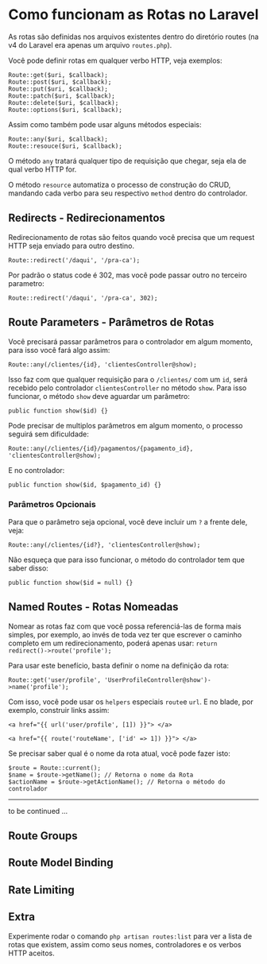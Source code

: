 # Como funcionam as Rotas no Laravel 

As rotas são definidas nos arquivos existentes dentro do diretório routes (na v4 do Laravel era apenas um arquivo `routes.php`). <br>

Você pode definir rotas em qualquer verbo HTTP, veja exemplos:  <br>

```
Route::get($uri, $callback);
Route::post($uri, $callback);
Route::put($uri, $callback);
Route::patch($uri, $callback);
Route::delete($uri, $callback);
Route::options($uri, $callback);
```

Assim como também pode usar alguns métodos especiais: <br>

```
Route::any($uri, $callback); 
Route::resouce($uri, $callback);
```

O método `any` tratará qualquer tipo de requisição que chegar, seja ela de qual verbo HTTP for. <br>

O método `resource` automatiza o processo de construção do CRUD, mandando cada verbo para seu respectivo `method` dentro do controlador.


## Redirects - Redirecionamentos

Redirecionamento de rotas são feitos quando você precisa que um request HTTP seja enviado para outro destino. <br>

`Route::redirect('/daqui', '/pra-ca');`

Por padrão o status code é 302, mas você pode passar outro no terceiro parametro:<br>

`Route::redirect('/daqui', '/pra-ca', 302);`

## Route Parameters - Parâmetros de Rotas
Você precisará passar parâmetros para o controlador em algum momento, para isso você fará algo assim:

`Route::any(/clientes/{id}, 'clientesController@show); `

Isso faz com que qualquer requisição para o `/clientes/` com um `id`, será recebido pelo controlador `clientesController` no método `show`. Para isso funcionar, o método `show` deve aguardar um parâmetro:

`public function show($id) {}`

Pode precisar de multiplos parãmetros em algum momento, o processo seguirá sem dificuldade:

`Route::any(/clientes/{id}/pagamentos/{pagamento_id}, 'clientesController@show); `

E no controlador:

`public function show($id, $pagamento_id) {}`

### Parâmetros Opcionais
Para que o parâmetro seja opcional, você deve incluir um `?` a frente dele, veja:

`Route::any(/clientes/{id?}, 'clientesController@show); `

Não esqueça que para isso funcionar, o método do controlador tem que saber disso:

`public function show($id = null) {}`

## Named Routes - Rotas Nomeadas

Nomear as rotas faz com que você possa referenciá-las de forma mais simples, por exemplo, ao invés de toda vez ter que escrever o caminho completo em um redirecionamento, poderá apenas usar: `return redirect()->route('profile');`

Para usar este benefício, basta definir o nome na definição da rota:

```
Route::get('user/profile', 'UserProfileController@show')->name('profile');
```

Com isso, você pode usar os `helpers` especiais `route`e `url`. E no blade, por exemplo, construir links assim:

```
<a href="{{ url('user/profile', [1]) }}"> </a>

<a href="{{ route('routeName', ['id' => 1]) }}"> </a>
```

Se precisar saber qual é o nome da rota atual, você pode fazer isto:
```
$route = Route::current();
$name = $route->getName(); // Retorna o nome da Rota
$actionName = $route->getActionName(); // Retorna o método do controlador
```

----
to be continued ...

## Route Groups
## Route Model Binding
## Rate Limiting
## Extra

Experimente rodar o comando `php artisan routes:list` para ver a lista de rotas que existem, assim como seus nomes, controladores e os verbos HTTP aceitos.
